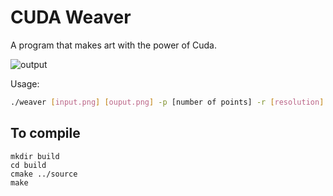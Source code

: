 # CUDA Weaver

A program that makes art with the power of Cuda.

![output](https://user-images.githubusercontent.com/21147581/193716579-c1791313-c733-484b-aa25-2aecae646678.png)

Usage:
```bash
./weaver [input.png] [ouput.png] -p [number of points] -r [resolution] -i [max iterations] -l [line thickness] -b [blur radius]
```

## To compile

```
mkdir build
cd build
cmake ../source
make
```
